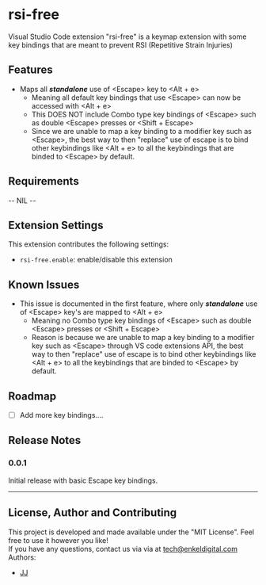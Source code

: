 # rsi-free
Visual Studio Code extension "rsi-free" is a keymap extension with some key bindings that are meant to prevent RSI (Repetitive Strain Injuries)

## Features
- Maps all ***standalone*** use of \<Escape\> key to \<Alt + e\>
    - Meaning all default key bindings that use \<Escape\> can now be accessed with \<Alt + e\>
    - This DOES NOT include Combo type key bindings of \<Escape\> such as double \<Escape\> presses or \<Shift + Escape\>
    - Since we are unable to map a key binding to a modifier key such as \<Escape\>, the best way to then "replace" use of escape is to bind other keybindings like \<Alt + e\> to all the keybindings that are binded to \<Escape\> by default.

## Requirements
-- NIL --

## Extension Settings
This extension contributes the following settings:
* `rsi-free.enable`: enable/disable this extension

## Known Issues
- This issue is documented in the first feature, where only ***standalone*** use of \<Escape\> key's are mapped to \<Alt + e\>
    - Meaning no Combo type key bindings of \<Escape\> such as double \<Escape\> presses or \<Shift + Escape\>
    - Reason is because we are unable to map a key binding to a modifier key such as \<Escape\> through VS code extensions API, the best way to then "replace" use of escape is to bind other keybindings like \<Alt + e\> to all the keybindings that are binded to \<Escape\> by default.

## Roadmap
- [ ] Add more key bindings....

## Release Notes
### 0.0.1
Initial release with basic Escape key bindings.

---
## License, Author and Contributing
This project is developed and made available under the "MIT License". Feel free to use it however you like!  
If you have any questions, contact us via via at tech@enkeldigital.com  
Authors:
- [JJ](https://github.com/Jaimeloeuf)